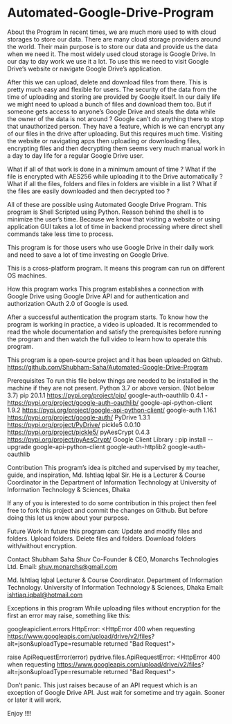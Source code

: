 # Automated-Google-Drive-Program

About the Program
In recent times, we are much more used to with cloud storages to store our data. There are many cloud storage providers around the world. Their main purpose is to store our data and provide us the data when we need it. 
The most widely used cloud storage is Google Drive. In our day to day work we use it a lot. To use this we need to visit Google Drive’s website or navigate Google Drive’s application.

After this we can upload, delete and download files from there. This is pretty much easy and flexible for users. The security of the data from the time of uploading and storing are provided by Google itself. In our daily life we might need to upload a bunch of files and download them too.
But if someone gets access to anyone’s Google Drive and steals the data while the owner of the data is not around ? Google can’t do anything there to stop that unauthorized person. 
They have a feature, which is we can encrypt any of our files in the drive after uploading. But this requires much time. Visiting the website or navigating apps then uploading or downloading files, encrypting files and then decrypting them seems very much manual work in a day to day life for a regular Google Drive user.

What if all of that work is done in a minimum amount of time ?
What if the file is encrypted with AES256 while uploading it to the Drive automatically ?
What if all the files, folders and files in folders are visible in a list ?
What if the files are easily downloaded and then decrypted too ?

All of these are possible using Automated Google Drive Program. This program is Shell Scripted using Python.
Reason behind the shell is to minimize the user’s time. Because we know that visiting a website or using application GUI takes a lot of time in backend processing where direct shell commands take less time to process.

This program is for those users who use Google Drive in their daily work and need to save a lot of time investing on Google Drive.

This is a cross-platform program. It means this program can run on different OS machines.

How this program works
This program establishes a connection with Google Drive using Google Drive API and for authentication and authorization OAuth 2.0 of Google is used.

After a successful authentication the program starts. To know how the program is working in practice, a video is uploaded. It is recommended to read the whole documentation and satisfy the prerequisites before running the program and then watch the full video to learn how to operate this program.

This program is a open-source project and it has been uploaded on Github.
https://github.com/Shubham-Saha/Automated-Google-Drive-Program

Prerequisites
To run this file below things are needed to be installed in the machine if they are not present.
Python 3.7 or above version. (Not below 3.7)
pip 20.1.1 https://pypi.org/project/pip/
google-auth-oauthlib 0.4.1 - https://pypi.org/project/google-auth-oauthlib/
google-api-python-client 1.9.2 https://pypi.org/project/google-api-python-client/
google-auth 1.16.1 https://pypi.org/project/google-auth/
PyDrive 1.3.1 https://pypi.org/project/PyDrive/
pickle5 0.0.10 https://pypi.org/project/pickle5/
pyAesCrypt 0.4.3 https://pypi.org/project/pyAesCrypt/
Google Client Library :
pip install --upgrade google-api-python-client google-auth-httplib2 google-auth-oauthlib

Contribution
This program’s idea is pitched and supervised by my teacher, guide, and inspiration, 
Md. Ishtiaq Iqbal Sir. 
He is a Lecturer & Course Coordinator in the Department of Information Technology at University of Information Technology & Sciences, Dhaka

If any of you is interested to do some contribution in this project then feel free to fork this project and commit the changes on Github. But before doing this let us know about your purpose.

Future Work
In future this program can:
Update and modify files and folders.
Upload folders.
Delete files and folders.
Download folders with/without encryption.



Contact
Shubham Saha Shuv
Co-Founder & CEO, Monarchs Technologies Ltd.
Email: shuv.monarchs@gmail.com

Md. Ishtiaq Iqbal 
Lecturer & Course Coordinator.
Department of Information Technology.
University of Information Technology & Sciences, Dhaka
Email: ishtiaq.iqbal@hotmail.com

Exceptions in this program
While uploading files without encryption for the first an error may raise, something like this:

googleapiclient.errors.HttpError: <HttpError 400 when requesting 
https://www.googleapis.com/upload/drive/v2/files?
alt=json&uploadType=resumable returned "Bad Request">

raise ApiRequestError(error)
pydrive.files.ApiRequestError: <HttpError 400 when requesting 
https://www.googleapis.com/upload/drive/v2/files?
alt=json&uploadType=resumable returned "Bad Request">

Don’t panic. This just raises because of an API request which is an exception of Google Drive API. Just wait for sometime and try again. Sooner or later it will work.

Enjoy !!!!

